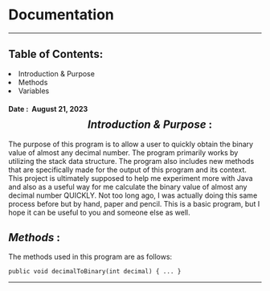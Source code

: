 <link rel="stylesheet" href="styles.css">

# Documentation

------------------

## Table of Contents:

<ordered-list>
    <li>Introduction & Purpose</li>
    <li>Methods</li>
    <li>Variables</li>
</ordered-list>

<h4 class="set-font-normal" style="float: left"> Date : &nbsp;</h4>
<h4 style="float: left"> August 21, 2023</h4>

<br>

## _Introduction & Purpose_ :
<p class="set-font-normal">
    The purpose of this program is to allow a user to quickly obtain
        the binary value of almost any decimal number. The program primarily
        works by utilizing the stack data structure. The program also includes
        new methods that are specifically made for the output of this program and its context.
        This project is ultimately supposed to help me experiment more with Java 
        and also as a useful way for me calculate the binary value of almost any decimal number QUICKLY.
        Not too long ago, I was actually doing this same process before but by hand, paper and pencil.
        This is a basic program, but I hope it can be useful to you and someone else as well.
</p>

## _Methods_ :
<p class="set-font-normal">
    The methods used in this program are as follows:

    public void decimalToBinary(int decimal) { ... }


</p>

------------------
